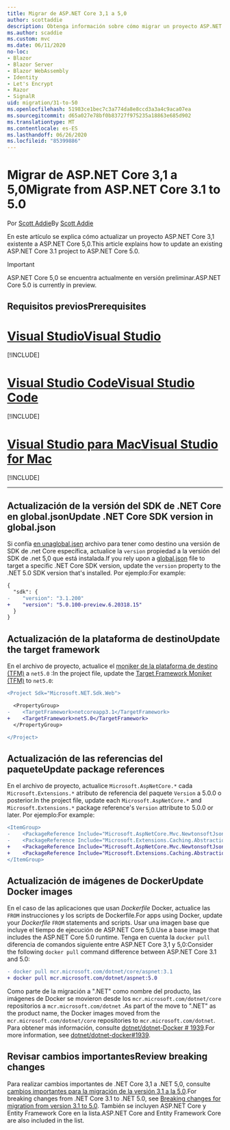 ```yaml
---
title: Migrar de ASP.NET Core 3,1 a 5,0
author: scottaddie
description: Obtenga información sobre cómo migrar un proyecto ASP.NET Core 3,1 a ASP.NET Core 5,0.
ms.author: scaddie
ms.custom: mvc
ms.date: 06/11/2020
no-loc:
- Blazor
- Blazor Server
- Blazor WebAssembly
- Identity
- Let's Encrypt
- Razor
- SignalR
uid: migration/31-to-50
ms.openlocfilehash: 51983ce1bec7c3a774da8e8ccd3a3a4c9aca07ea
ms.sourcegitcommit: d65a027e78bf0b83727f975235a18863e685d902
ms.translationtype: MT
ms.contentlocale: es-ES
ms.lasthandoff: 06/26/2020
ms.locfileid: "85399886"
---
```

# <a name="migrate-from-aspnet-core-31-to-50"></a><span data-ttu-id="06360-103">Migrar de ASP.NET Core 3,1 a 5,0</span><span class="sxs-lookup"><span data-stu-id="06360-103">Migrate from ASP.NET Core 3.1 to 5.0</span></span>

<span data-ttu-id="06360-104">Por [Scott Addie](https://github.com/scottaddie)</span><span class="sxs-lookup"><span data-stu-id="06360-104">By [Scott Addie](https://github.com/scottaddie)</span></span>

<span data-ttu-id="06360-105">En este artículo se explica cómo actualizar un proyecto ASP.NET Core 3,1 existente a ASP.NET Core 5,0.</span><span class="sxs-lookup"><span data-stu-id="06360-105">This article explains how to update an existing ASP.NET Core 3.1 project to ASP.NET Core 5.0.</span></span>

> [!IMPORTANT]
> <span data-ttu-id="06360-106">ASP.NET Core 5,0 se encuentra actualmente en versión preliminar.</span><span class="sxs-lookup"><span data-stu-id="06360-106">ASP.NET Core 5.0 is currently in preview.</span></span>

## <a name="prerequisites"></a><span data-ttu-id="06360-107">Requisitos previos</span><span class="sxs-lookup"><span data-stu-id="06360-107">Prerequisites</span></span>

# <a name="visual-studio"></a>[<span data-ttu-id="06360-108">Visual Studio</span><span class="sxs-lookup"><span data-stu-id="06360-108">Visual Studio</span></span>](#tab/visual-studio)

[!INCLUDE[](~/includes/net-core-prereqs-vs-5.0.md)]

# <a name="visual-studio-code"></a>[<span data-ttu-id="06360-109">Visual Studio Code</span><span class="sxs-lookup"><span data-stu-id="06360-109">Visual Studio Code</span></span>](#tab/visual-studio-code)

[!INCLUDE[](~/includes/net-core-prereqs-vsc-5.0.md)]

# <a name="visual-studio-for-mac"></a>[<span data-ttu-id="06360-110">Visual Studio para Mac</span><span class="sxs-lookup"><span data-stu-id="06360-110">Visual Studio for Mac</span></span>](#tab/visual-studio-mac)

[!INCLUDE[](~/includes/net-core-prereqs-mac-5.0.md)]

---

## <a name="update-net-core-sdk-version-in-globaljson"></a><span data-ttu-id="06360-111">Actualización de la versión del SDK de .NET Core en global.json</span><span class="sxs-lookup"><span data-stu-id="06360-111">Update .NET Core SDK version in global.json</span></span>

<span data-ttu-id="06360-112">Si confía [en unaglobal.jsen](/dotnet/core/tools/global-json) archivo para tener como destino una versión de SDK de .net Core específica, actualice la `version` propiedad a la versión del SDK de .net 5,0 que está instalada.</span><span class="sxs-lookup"><span data-stu-id="06360-112">If you rely upon a [global.json](/dotnet/core/tools/global-json) file to target a specific .NET Core SDK version, update the `version` property to the .NET 5.0 SDK version that's installed.</span></span> <span data-ttu-id="06360-113">Por ejemplo:</span><span class="sxs-lookup"><span data-stu-id="06360-113">For example:</span></span>

```diff
{
  "sdk": {
-    "version": "3.1.200"
+    "version": "5.0.100-preview.6.20318.15"
  }
}
```

## <a name="update-the-target-framework"></a><span data-ttu-id="06360-114">Actualización de la plataforma de destino</span><span class="sxs-lookup"><span data-stu-id="06360-114">Update the target framework</span></span>

<span data-ttu-id="06360-115">En el archivo de proyecto, actualice el [moniker de la plataforma de destino (TFM)](/dotnet/standard/frameworks) a `net5.0` :</span><span class="sxs-lookup"><span data-stu-id="06360-115">In the project file, update the [Target Framework Moniker (TFM)](/dotnet/standard/frameworks) to `net5.0`:</span></span>

```diff
<Project Sdk="Microsoft.NET.Sdk.Web">

  <PropertyGroup>
-    <TargetFramework>netcoreapp3.1</TargetFramework>
+    <TargetFramework>net5.0</TargetFramework>
  </PropertyGroup>

</Project>
```

## <a name="update-package-references"></a><span data-ttu-id="06360-116">Actualización de las referencias del paquete</span><span class="sxs-lookup"><span data-stu-id="06360-116">Update package references</span></span>

<span data-ttu-id="06360-117">En el archivo de proyecto, actualice `Microsoft.AspNetCore.*` cada `Microsoft.Extensions.*` atributo de referencia del paquete `Version` a 5.0.0 o posterior.</span><span class="sxs-lookup"><span data-stu-id="06360-117">In the project file, update each `Microsoft.AspNetCore.*` and `Microsoft.Extensions.*` package reference's `Version` attribute to 5.0.0 or later.</span></span> <span data-ttu-id="06360-118">Por ejemplo:</span><span class="sxs-lookup"><span data-stu-id="06360-118">For example:</span></span>

```diff
<ItemGroup>
-    <PackageReference Include="Microsoft.AspNetCore.Mvc.NewtonsoftJson" Version="3.1.2" />
-    <PackageReference Include="Microsoft.Extensions.Caching.Abstractions" Version="3.1.2" />
+    <PackageReference Include="Microsoft.AspNetCore.Mvc.NewtonsoftJson" Version="5.0.0-preview.6.20312.15" />
+    <PackageReference Include="Microsoft.Extensions.Caching.Abstractions" Version="5.0.0-preview.6.20305.6" />
</ItemGroup>
```

## <a name="update-docker-images"></a><span data-ttu-id="06360-119">Actualización de imágenes de Docker</span><span class="sxs-lookup"><span data-stu-id="06360-119">Update Docker images</span></span>

<span data-ttu-id="06360-120">En el caso de las aplicaciones que usan *Dockerfile* Docker, actualice las `FROM` instrucciones y los scripts de Dockerfile.</span><span class="sxs-lookup"><span data-stu-id="06360-120">For apps using Docker, update your *Dockerfile* `FROM` statements and scripts.</span></span> <span data-ttu-id="06360-121">Usar una imagen base que incluye el tiempo de ejecución de ASP.NET Core 5,0.</span><span class="sxs-lookup"><span data-stu-id="06360-121">Use a base image that includes the ASP.NET Core 5.0 runtime.</span></span> <span data-ttu-id="06360-122">Tenga en cuenta la `docker pull` diferencia de comandos siguiente entre ASP.NET Core 3,1 y 5,0:</span><span class="sxs-lookup"><span data-stu-id="06360-122">Consider the following `docker pull` command difference between ASP.NET Core 3.1 and 5.0:</span></span>

```diff
- docker pull mcr.microsoft.com/dotnet/core/aspnet:3.1
+ docker pull mcr.microsoft.com/dotnet/aspnet:5.0
```

<span data-ttu-id="06360-123">Como parte de la migración a ".NET" como nombre del producto, las imágenes de Docker se movieron desde los `mcr.microsoft.com/dotnet/core` repositorios a `mcr.microsoft.com/dotnet` .</span><span class="sxs-lookup"><span data-stu-id="06360-123">As part of the move to ".NET" as the product name, the Docker images moved from the `mcr.microsoft.com/dotnet/core` repositories to `mcr.microsoft.com/dotnet`.</span></span> <span data-ttu-id="06360-124">Para obtener más información, consulte [dotnet/dotnet-Docker # 1939](https://github.com/dotnet/dotnet-docker/issues/1939).</span><span class="sxs-lookup"><span data-stu-id="06360-124">For more information, see [dotnet/dotnet-docker#1939](https://github.com/dotnet/dotnet-docker/issues/1939).</span></span>

## <a name="review-breaking-changes"></a><span data-ttu-id="06360-125">Revisar cambios importantes</span><span class="sxs-lookup"><span data-stu-id="06360-125">Review breaking changes</span></span>

<span data-ttu-id="06360-126">Para realizar cambios importantes de .NET Core 3,1 a .NET 5,0, consulte [cambios importantes para la migración de la versión 3,1 a la 5,0](/dotnet/core/compatibility/3.1-5.0).</span><span class="sxs-lookup"><span data-stu-id="06360-126">For breaking changes from .NET Core 3.1 to .NET 5.0, see [Breaking changes for migration from version 3.1 to 5.0](/dotnet/core/compatibility/3.1-5.0).</span></span> <span data-ttu-id="06360-127">También se incluyen ASP.NET Core y Entity Framework Core en la lista.</span><span class="sxs-lookup"><span data-stu-id="06360-127">ASP.NET Core and Entity Framework Core are also included in the list.</span></span>
